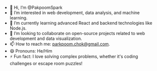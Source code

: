 - 👋 Hi, I’m @PakpoomSpark
- 👀 I’m interested in web development, data analysis, and machine learning.
- 🌱 I’m currently learning advanced React and backend technologies like Node.js.
- 💞️ I’m looking to collaborate on open-source projects related to web development and data visualization.
- 📫 How to reach me: [parkpoom.chok@gmail.com](mailto:parkpoom.chok@gmail.com).
- 😄 Pronouns: He/Him
- ⚡ Fun fact: I love solving complex problems, whether it's coding challenges or escape room puzzles!

